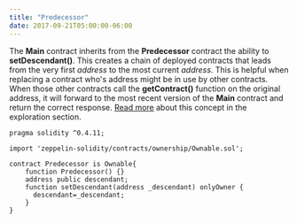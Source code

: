 ```yaml
---
title: "Predecessor"
date: 2017-09-21T05:00:00-06:00
---
```

The **Main** contract inherits from the **Predecessor** contract the ability to **setDescendant()**. This creates a chain of deployed contracts that leads from the very first *address* to the most current *address*. This is helpful when replacing a contract who's address might be in use by other contracts. When those other contracts call the **getContract()** function on the original address, it will forward to the most recent version of the **Main** contract and return the correct response. [Read more](/exploration/contractmigration) about this concept in the exploration section. 

```
pragma solidity ^0.4.11;

import 'zeppelin-solidity/contracts/ownership/Ownable.sol';

contract Predecessor is Ownable{
    function Predecessor() {}
    address public descendant;
    function setDescendant(address _descendant) onlyOwner {
      descendant=_descendant;
    }
}

```
